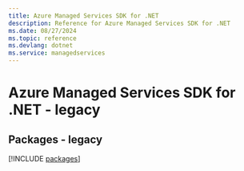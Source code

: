 ```yaml
---
title: Azure Managed Services SDK for .NET
description: Reference for Azure Managed Services SDK for .NET
ms.date: 08/27/2024
ms.topic: reference
ms.devlang: dotnet
ms.service: managedservices
---
```

# Azure Managed Services SDK for .NET - legacy
## Packages - legacy
[!INCLUDE [packages](managed-services-index.md)]